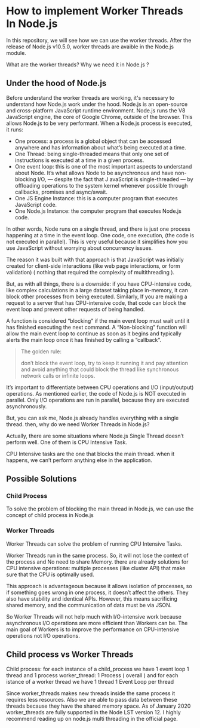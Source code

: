 # How to implement Worker Threads In Node.js

In this repository, we will see how we can use the worker threads.
After the release of Node.js v10.5.0, worker threads are avaible in the Node.js module.

What are the worker threads? Why we need it in Node.js ? 

## Under the hood of Node.js

Before understand the worker threads are working, it's necessary to understand how Node.js work 
under the hood.
Node.js is an open-source and cross-platform JavaScript runtime environment. 
Node.js runs the V8 JavaScript engine, the core of Google Chrome, outside of the browser. 
This allows Node.js to be very performant.
When a Node.js process is executed, it runs: 

* One process:  a process is a global object that can be accessed anywhere and has information 
               about what’s being executed at a time.
* One Thread:   being single-threaded means that only one set of instructions is executed at a time in 
                a given process.
* One event loop:   this is one of the most important aspects to understand about Node. 
                    It’s what allows Node to be asynchronous and have non-blocking I/O, — despite the fact that J
                    avaScript is single-threaded — by offloading operations to the system kernel whenever possible 
                    through callbacks, promises and async/await.
* One JS Engine Instance:   this is a computer program that executes JavaScript code.
* One Node.js Instance: the computer program that executes Node.js code.



In other words, Node runs on a single thread, and there is just one process happening at a time in 
the event loop. One code, one execution, (the code is not executed in parallel). 
This is very useful because it simplifies how you use JavaScript without worrying about concurrency
issues.

The reason it was built with that approach is that JavaScript was initially created for client-side
interactions (like web page interactions, or form validation) ( nothing that required the complexity
 of multithreading ).

But, as with all things, there is a downside: if you have CPU-intensive code, like complex 
calculations in a large dataset taking place in-memory, it can block other processes from being 
executed. 
Similarly, If you are making a request to a server that has CPU-intensive code, that code can block
 the event loop and prevent other requests of being handled.

A function is considered “blocking” if the main event loop must wait until it has finished executing
 the next command. A “Non-blocking” function will allow the main event loop to continue as soon as 
 it begins and typically alerts the main loop once it has finished by calling a “callback”.

> The golden rule:
> 
> don’t block the event loop, try to keep it running it and pay attention and avoid
> anything that could block the thread like synchronous network calls or infinite loops.

It’s important to differentiate between CPU operations and I/O (input/output) operations. 
As mentioned earlier, the code of Node.js is NOT executed in parallel. Only I/O operations are run 
in parallel, because they are executed asynchronously.

But, you can ask me, Node.js already handles everything with a single thread. 
then, why do we need Worker Threads in Node.js?

Actually, there are some situations where Node.js Single Thread doesn’t perform well. 
One of them is CPU Intensive Task.

CPU Intensive tasks are the one that blocks the main thread. when it happens, we can’t perform
anything else in the application.


## Possible Solutions

### Child Process

To solve the problem of blocking the main thread in Node.js, we can use the concept of child process
 in Node.js

### Worker Threads
Worker Threads can solve the problem of running CPU Intensive Tasks.

Worker Threads run in the same process. So, it will not lose the context of the process and No need to share Memory.
there are already solutions for CPU intensive operations: multiple processes (like cluster API) that
 make sure that the CPU is optimally used.

This approach is advantageous because it allows isolation of processes, so if something goes
wrong in one process, it doesn’t affect the others. They also have stability and identical APIs.
However, this means sacrificing shared memory, and the communication of data must be via JSON.

So Worker Threads will not help much with I/O-intensive work because asynchronous I/O operations 
are more efficient than Workers can be. The main goal of Workers is to improve the performance on 
CPU-intensive operations not I/O operations.

## Child process vs Worker Threads

Child process: for each instance of a child_process we have 1 event loop 1 thread and 1 process
worker_thread:  1 Process ( overall ) and for each istance of a worker thread we have 
                1 thread
                1 Event Loop per thread
                
Since worker_threads makes new threads inside the same process it requires less resources. Also we are able to pass data between these threads because they have the shared memory space.
As of January 2020 worker_threads are fully supported in the Node LST version 12. I highly recommend reading up on node.js multi threading in the official page.
